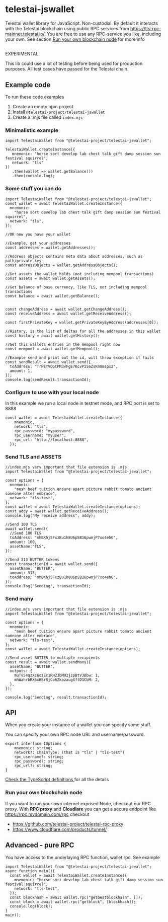 # telestai-jswallet

Telestai wallet library for JavaScript.
Non-custodial.
By default it interacts with the Telestai blockchain using public RPC services from
https://tls-rpc-mainnet.telestai.io/.
You are free to use any RPC-service you like, including your own.
See section [Run your own blockchain node](#run-your-own-blockchain-node) for more info

##

EXPERIMENTAL.

This lib could use a lot of testing before being used for production purposes. All test cases have passed for the Telestai chain.

### 
## Example code

To run these code examples

1. Create an empty npm project
2. Install `@telestai-project/telestai-jswallet`
3. Create a .mjs file called `index.mjs`

### Minimalistic example

```
import TelestaiWallet from "@telestai-project/telestai-jswallet";

TelestaiWallet.createInstance({
   mnemonic: "horse sort develop lab chest talk gift damp session sun festival squirrel",
   network: "tls"
})
   .then(wallet => wallet.getBalance())
   .then(console.log);
```
### Some stuff you can do
```
import TelestaiWallet from "@telestai-project/telestai-jswallet";
const wallet = await TelestaiWallet.createInstance({
  mnemonic:
    "horse sort develop lab chest talk gift damp session sun festival squirrel",
  network: "tls",
});

//OK now you have your wallet

//Example, get your addresses
const addresses = wallet.getAddresses();

//Address objects contains meta data about addresses, such as path/private key
const addressObjects = wallet.getAddressObjects();
 
//Get assets the wallet holds (not including mempool transactions) 
const assets = await wallet.getAssets();

//Get balance of base currency, like TLS, not including mempool transactions
const balance = await wallet.getBalance();


const changeAddress = await wallet.getChangeAddress();
const receiveAddress = await wallet.getReceiveAddress();

const firstPrivateKey = wallet.getPrivateKeyByAddress(addresses[0]);

//History, is the list of deltas for all the addresses in this wallet
const history = await wallet.getHistory();

//Get this wallets entries in the mempool right now
const mempool = await wallet.getMempool();
 
//Example send and print out the id, will throw exception if fails
const sendResult = await wallet.send({
  toAddress: "TrNsYVQGCPM3vFgE7KcvPzS6ZsKmUmspx2",
  amount: 1,
});
console.log(sendResult.transactionId);
```
### Configure to use with your local node

In this example we run a local node in testnet mode, and RPC port is set to 8888

```
const wallet = await TelestaiWallet.createInstance({
    mnemonic,
    network: "tls",
    rpc_password: "mypassword",
    rpc_username: "myuser",
    rpc_url: "http://localhost:8888",
  });
```

### Send TLS and ASSETS

```
//index.mjs very important that file extension is .mjs
import TelestaiWallet from "@telestai-project/telestai-jswallet";

const options = {
  mnemonic:
    "mesh beef tuition ensure apart picture rabbit tomato ancient someone alter embrace",
  network: "tls-test",
};
const wallet = await TelestaiWallet.createInstance(options);
const addy = await wallet.getReceiveAddress();
console.log("My receive address", addy);

//Send 100 TLS
await wallet.send({
  //Send 100 TLS
  toAddress: "mhBKhj5FxzBu1h8U6pSB16pwmjP7xo4ehG",
  amount: 100,
  assetName:"TLS",
});

//Send 313 BUTTER tokens
const transactionId = await wallet.send({
  assetName: "BUTTER",
  amount: 313,
  toAddress: "mhBKhj5FxzBu1h8U6pSB16pwmjP7xo4ehG",
});
console.log("Sending", transactionId);
```

### Send many

```
//index.mjs very important that file extension is .mjs
import TelestaiWallet from "@telestai-project/telestai-jswallet";

const options = {
  mnemonic:
    "mesh beef tuition ensure apart picture rabbit tomato ancient someone alter embrace",
  network: "tls-test",
};
const wallet = await TelestaiWallet.createInstance(options);

//Send asset BUTTER to multiple recipients
const result = await wallet.sendMany({
  assetName: "BUTTER",
  outputs: {
    muTv54qzXc6ozEc1RH2JbM92jzpBtVJBbw: 1,
    mhWahrbRX6xBBrRjCo6ZkazaugXftD1CbM: 2,
  },
});

console.log("Sending", result.transactionId);

```

## API

When you create your instance of a wallet you can specify some stuff.

You can specify your own RPC node URL and username/password.

```
export interface IOptions {
    mnemonic: string;
    network?: ChainType; (that is "tls" | "tls-test")
    rpc_username?: string;
    rpc_password?: string;
    rpc_url?: string;
}
```

[Check the TypeScript definitions ](./dist/types.d.ts) for all the details

### Run your own blockchain node

If you want to run your own internet exposed Node, checkout our RPC proxy.
With **RPC proxy** and **Cloudlare** you can get a secure endpoint like
https://rpc.mydomain.com/rpc
checkout

- https://github.com/telestai-project/telestai-rpc-proxy
- https://www.cloudflare.com/products/tunnel/

## Advanced - pure RPC

You have access to the underlaying RPC function, wallet.rpc.
See example

```
import TelestaiWallet from "@telestai-project/telestai-jswallet";
async function main(){
  const wallet = await TelestaiWallet.createInstance({
    mnemonic: "horse sort develop lab chest talk gift damp session sun festival squirrel",
    network: "tls-test",
  });
  const blockhash = await wallet.rpc("getbestblockhash", []);
  const block = await wallet.rpc("getblock", [blockhash]);
  console.log(block);
}
main();
```
